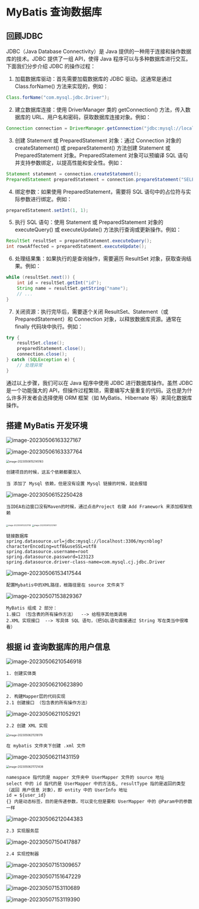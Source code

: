 # MyBatis 查询数据库

## 回顾JDBC

JDBC（Java Database Connectivity）是 Java 提供的一种用于连接和操作数据库的技术。JDBC 提供了一组 API，使得 Java 程序可以与多种数据库进行交互。下面我们分步介绍 JDBC 的操作过程：

1. 加载数据库驱动：首先需要加载数据库的 JDBC 驱动。这通常是通过 Class.forName() 方法来实现的，例如：
```java
Class.forName("com.mysql.jdbc.Driver");
```

2. 建立数据库连接：使用 DriverManager 类的 getConnection() 方法，传入数据库的 URL、用户名和密码，获取数据库连接对象。例如：
```java
Connection connection = DriverManager.getConnection("jdbc:mysql://localhost:3306/mydatabase", "username", "password");
```

3. 创建 Statement 或 PreparedStatement 对象：通过 Connection 对象的 createStatement() 或 prepareStatement() 方法创建 Statement 或 PreparedStatement 对象。PreparedStatement 对象可以预编译 SQL 语句并支持参数绑定，以提高性能和安全性。例如：
```java
Statement statement = connection.createStatement();
PreparedStatement preparedStatement = connection.prepareStatement("SELECT * FROM users WHERE id = ?");
```

4. 绑定参数：如果使用 PreparedStatement，需要将 SQL 语句中的占位符与实际参数进行绑定。例如：
```java
preparedStatement.setInt(1, 1);
```

5. 执行 SQL 语句：使用 Statement 或 PreparedStatement 对象的 executeQuery() 或 executeUpdate() 方法执行查询或更新操作。例如：
```java
ResultSet resultSet = preparedStatement.executeQuery();
int rowsAffected = preparedStatement.executeUpdate();
```

6. 处理结果集：如果执行的是查询操作，需要遍历 ResultSet 对象，获取查询结果。例如：
```java
while (resultSet.next()) {
    int id = resultSet.getInt("id");
    String name = resultSet.getString("name");
    // ...
}
```

7. 关闭资源：执行完毕后，需要逐个关闭 ResultSet、Statement（或 PreparedStatement）和 Connection 对象，以释放数据库资源。通常在 finally 代码块中执行。例如：
```java
try {
    resultSet.close();
    preparedStatement.close();
    connection.close();
} catch (SQLException e) {
    // 处理异常
}
```

通过以上步骤，我们可以在 Java 程序中使用 JDBC 进行数据库操作。虽然 JDBC 是一个功能强大的 API，但操作过程繁琐，需要编写大量重复的代码。这也是为什么许多开发者会选择使用 ORM 框架（如 MyBatis、Hibernate 等）来简化数据库操作。

## 搭建 MyBatis 开发环境

![image-20230506163327167](C:\Users\方锐\AppData\Roaming\Typora\typora-user-images\image-20230506163327167.png)

![image-20230506163337764](C:\Users\方锐\AppData\Roaming\Typora\typora-user-images\image-20230506163337764.png)

<img src="C:\Users\方锐\AppData\Roaming\Typora\typora-user-images\image-20230506152145163.png" alt="image-20230506152145163" style="zoom:50%;" />

```
创建项目的时候，这五个依赖都要加入
```

```
当 添加了 Mysql 依赖，但是没有设置 Mysql 链接的时候，就会报错
```

![image-20230506152250428](C:\Users\方锐\AppData\Roaming\Typora\typora-user-images\image-20230506152250428.png)

```
当IDEA右边窗口没有Maven的时候，通过点击Project 右键 Add Framework 来添加框架依赖
```

<img src="C:\Users\方锐\AppData\Roaming\Typora\typora-user-images\image-20230506152521799.png" alt="image-20230506152521799" style="zoom:33%;" />

<img src="C:\Users\方锐\AppData\Roaming\Typora\typora-user-images\image-20230506152531961.png" alt="image-20230506152531961" style="zoom:33%;" />

```
链接数据库
spring.datasource.url=jdbc:mysql://localhost:3306/mycnblog?characterEncoding=utf8&useSSL=utf8
spring.datasource.username=root
spring.datasource.password=123123
spring.datasource.driver-class-name=com.mysql.cj.jdbc.Driver
```

![image-20230506153417544](C:\Users\方锐\AppData\Roaming\Typora\typora-user-images\image-20230506153417544.png)

```
配置Mybatis中的XML路径，根路径是在 source 文件夹下
```

![image-20230507153829367](C:\Users\方锐\AppData\Roaming\Typora\typora-user-images\image-20230507153829367.png)

```
MyBatis 组成 2 部分：
1.接口 （包含表的所有操作方法）  --> 给程序其他类调用
2.XML 实现接口  --> 写具体 SQL 语句，（把SQL语句直接通过 String 写在类当中很难看）
```

## 根据 id 查询数据库的用户信息

![image-20230506210546918](C:\Users\方锐\AppData\Roaming\Typora\typora-user-images\image-20230506210546918.png)

```
1. 创建实体类
```

![image-20230506210623890](C:\Users\方锐\AppData\Roaming\Typora\typora-user-images\image-20230506210623890.png)

```
2. 构建Mapper层的代码实现
2.1 创建接口 （包含表的所有操作方法）
```

![image-20230506211052921](C:\Users\方锐\AppData\Roaming\Typora\typora-user-images\image-20230506211052921.png)

```
2.2 创建 XML 实现
```

<img src="C:\Users\方锐\AppData\Roaming\Typora\typora-user-images\image-20230506211218179.png" alt="image-20230506211218179" style="zoom:50%;" />

```
在 mybatis 文件夹下创建 .xml 文件
```

![image-20230506211431159](C:\Users\方锐\AppData\Roaming\Typora\typora-user-images\image-20230506211431159.png)

<img src="C:\Users\方锐\AppData\Roaming\Typora\typora-user-images\image-20230506211721438.png" alt="image-20230506211721438" style="zoom:50%;" />

```
namespace 指代的是 mapper 文件夹中 UserMapper 文件的 source 地址
select 中的 id 指代的是 UserMapper 中的方法名, resultType 指的是返回的类型（返回 用户信息 对象），即 entity 中的 UserInfo 地址 
id = ${user_id}
{} 内是动态标签，目的是传递参数，可以变化但是要和 UserMapper 中的 @Param中的参数一样
```

![image-20230506212044383](C:\Users\方锐\AppData\Roaming\Typora\typora-user-images\image-20230506212044383.png)

```
2.3 实现服务层
```

![image-20230507150417887](C:\Users\方锐\AppData\Roaming\Typora\typora-user-images\image-20230507150417887.png)

```
2.4 实现控制器
```

![image-20230507151309657](C:\Users\方锐\AppData\Roaming\Typora\typora-user-images\image-20230507151309657.png)

![image-20230507151647229](C:\Users\方锐\AppData\Roaming\Typora\typora-user-images\image-20230507151647229.png)





![image-20230507153110689](C:\Users\方锐\AppData\Roaming\Typora\typora-user-images\image-20230507153110689.png)

![image-20230507153119390](C:\Users\方锐\AppData\Roaming\Typora\typora-user-images\image-20230507153119390.png)